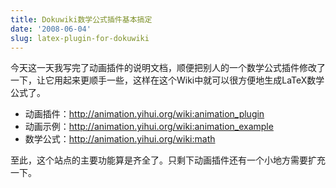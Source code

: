 ```yaml
---
title: Dokuwiki数学公式插件基本搞定
date: '2008-06-04'
slug: latex-plugin-for-dokuwiki
---
```


今天这一天我写完了动画插件的说明文档，顺便把别人的一个数学公式插件修改了一下，让它用起来更顺手一些，这样在这个Wiki中就可以很方便地生成LaTeX数学公式了。

- 动画插件：<http://animation.yihui.org/wiki:animation_plugin>
- 动画示例：<http://animation.yihui.org/wiki:animation_example>
- 数学公式：<http://animation.yihui.org/wiki:math>

至此，这个站点的主要功能算是齐全了。只剩下动画插件还有一个小地方需要扩充一下。
